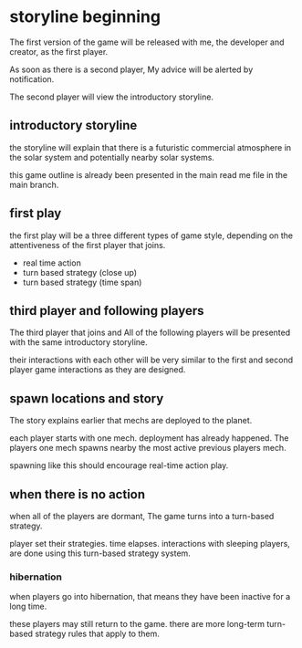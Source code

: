 # storyline beginning

The first version of the game will be released
with me, the developer and creator,
as the first player.

As soon as there is a second player,
My advice will be alerted by notification.

The second player will view the
introductory storyline.

## introductory storyline

the storyline will explain that
there is a futuristic commercial atmosphere
in the solar system and potentially
nearby solar systems.

this game outline is already been presented in
the main read me file in the main branch.

## first play

the first play will be a three different
types of game style,
depending on the attentiveness of
the first player that joins.

- real time action
- turn based strategy (close up)
- turn based strategy (time span)

## third player and following players

The third player that joins and
All of the following players will be
presented with the same introductory storyline.

their interactions with each other will be
very similar to the first and second player
game interactions as they are designed.

## spawn locations and story

The story explains earlier that
mechs are deployed to the planet.

each player starts with one mech.
deployment has already happened.
The players one mech
spawns nearby the most active
previous players mech.

spawning like this should
encourage real-time action play.

## when there is no action

when all of the players are dormant,
The game turns into a turn-based strategy.

player set their strategies.
time elapses.
interactions with sleeping players,
are done using this 
turn-based strategy system.

### hibernation

when players go into hibernation,
that means they have been inactive
for a long time.

these players may still return to the game.
there are more long-term
turn-based strategy rules that apply to them.
